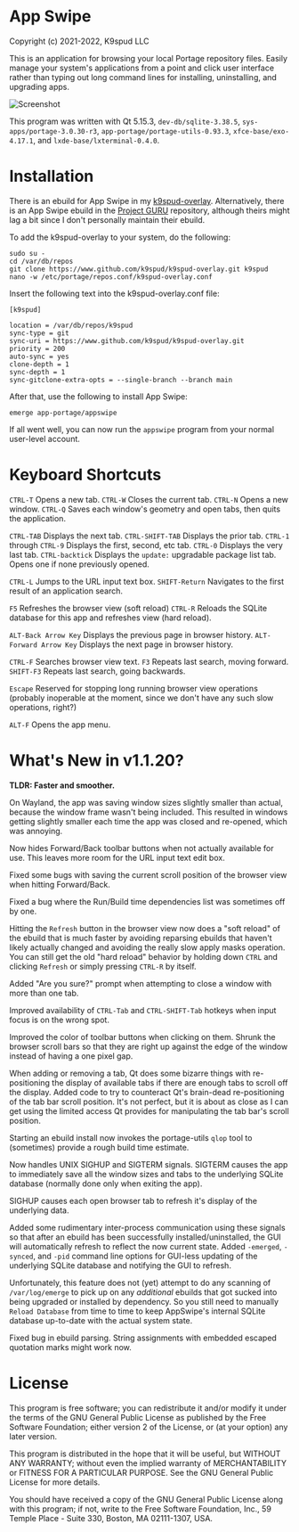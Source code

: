 App Swipe
=========
Copyright (c) 2021-2022, K9spud LLC

This is an application for browsing your local Portage repository files.
Easily manage your system's applications from a point and click user interface
rather than typing out long command lines for installing, uninstalling, and 
upgrading apps.

![Screenshot](https://user-images.githubusercontent.com/39664841/139709601-35b9a8e7-e431-4631-98de-572ddafe5242.png)

This program was written with Qt 5.15.3, ``dev-db/sqlite-3.38.5``, ``sys-apps/portage-3.0.30-r3``, 
``app-portage/portage-utils-0.93.3``, ``xfce-base/exo-4.17.1``, and ``lxde-base/lxterminal-0.4.0``.

Installation
============

There is an ebuild for App Swipe in my [k9spud-overlay](https://github.com/k9spud/k9spud-overlay). 
Alternatively, there is an App Swipe ebuild in the [Project GURU](https://wiki.gentoo.org/wiki/Project:GURU) 
repository, although theirs might lag a bit since I don't personally maintain 
their ebuild.

To add the k9spud-overlay to your system, do the following:

```console
sudo su -
cd /var/db/repos
git clone https://www.github.com/k9spud/k9spud-overlay.git k9spud
nano -w /etc/portage/repos.conf/k9spud-overlay.conf
```

Insert the following text into the k9spud-overlay.conf file:

```console
[k9spud]

location = /var/db/repos/k9spud
sync-type = git
sync-uri = https://www.github.com/k9spud/k9spud-overlay.git
priority = 200
auto-sync = yes
clone-depth = 1
sync-depth = 1
sync-gitclone-extra-opts = --single-branch --branch main
```

After that, use the following to install App Swipe:

```console
emerge app-portage/appswipe
```

If all went well, you can now run the `appswipe` program from your normal user-level account.

Keyboard Shortcuts
==================

`CTRL-T` Opens a new tab.
`CTRL-W` Closes the current tab.
`CTRL-N` Opens a new window.
`CTRL-Q` Saves each window's geometry and open tabs, then quits the application.

`CTRL-TAB` Displays the next tab.
`CTRL-SHIFT-TAB` Displays the prior tab.
`CTRL-1` through `CTRL-9` Displays the first, second, etc tab.
`CTRL-0` Displays the very last tab.
`CTRL-backtick` Displays the `update:` upgradable package list tab. Opens one if none previously opened.

`CTRL-L` Jumps to the URL input text box.
`SHIFT-Return` Navigates to the first result of an application search.

`F5` Refreshes the browser view (soft reload)
`CTRL-R` Reloads the SQLite database for this app and refreshes view (hard reload).

`ALT-Back Arrow Key` Displays the previous page in browser history.
`ALT-Forward Arrow Key` Displays the next page in browser history.

`CTRL-F` Searches browser view text.
`F3` Repeats last search, moving forward.
`SHIFT-F3` Repeats last search, going backwards.

`Escape` Reserved for stopping long running browser view operations (probably inoperable at the moment, since we don't have any such slow operations, right?)

`ALT-F` Opens the app menu.

What's New in v1.1.20?
======================

**TLDR: Faster and smoother.**

On Wayland, the app was saving window sizes slightly smaller than actual, 
because the window frame wasn't being included. This resulted in windows 
getting slightly smaller each time the app was closed and re-opened, which
was annoying.

Now hides Forward/Back toolbar buttons when not actually available for use. 
This leaves more room for the URL input text edit box.

Fixed some bugs with saving the current scroll position of the browser view
when hitting Forward/Back. 

Fixed a bug where the Run/Build time dependencies list was sometimes off by 
one.

Hitting the `Refresh` button in the browser view now does a "soft reload" of 
the ebuild that is much faster by avoiding reparsing ebuilds that haven't
likely actually changed and avoiding the really slow apply masks operation. 
You can still get the old "hard reload" behavior by holding down `CTRL` and 
clicking `Refresh` or simply pressing `CTRL-R` by itself. 

Added "Are you sure?" prompt when attempting to close a window with more 
than one tab.

Improved availability of `CTRL-Tab` and `CTRL-SHIFT-Tab` hotkeys when input 
focus is on the wrong spot.

Improved the color of toolbar buttons when clicking on them. Shrunk the
browser scroll bars so that they are right up against the edge of the window 
instead of having a one pixel gap.

When adding or removing a tab, Qt does some bizarre things with 
re-positioning the display of available tabs if there are enough tabs to 
scroll off the display. Added code to try to counteract Qt's brain-dead 
re-positioning of the tab bar scroll position. It's not perfect, but it is
about as close as I can get using the limited access Qt provides
for manipulating the tab bar's scroll position.

Starting an ebuild install now invokes the portage-utils `qlop` tool to
(sometimes) provide a rough build time estimate.

Now handles UNIX SIGHUP and SIGTERM signals. SIGTERM causes the app to 
immediately save all the window sizes and tabs to the underlying SQLite 
database (normally done only when exiting the app). 

SIGHUP causes each open browser tab to refresh it's display of the 
underlying data. 

Added some rudimentary inter-process communication using these signals so 
that after an ebuild has been successfully installed/uninstalled,
the GUI will automatically refresh to reflect the now current state. Added
`-emerged`, `-synced`, and `-pid` command line options for GUI-less updating
of the underlying SQLite database and notifying the GUI to refresh.

Unfortunately, this feature does not (yet) attempt to do any scanning of 
`/var/log/emerge` to pick up on any *additional* ebuilds that got sucked into 
being upgraded or installed by dependency. So you still need to manually 
`Reload Database` from time to time to keep AppSwipe's internal SQLite 
database up-to-date with the actual system state.

Fixed bug in ebuild parsing. String assignments with embedded escaped quotation
marks might work now.

License
=======

This program is free software; you can redistribute it and/or modify it 
under the terms of the GNU General Public License as published by the 
Free Software Foundation; either version 2 of the License, or (at your 
option) any later version. 

This program is distributed in the hope that it will be useful, but 
WITHOUT ANY WARRANTY; without even the implied warranty of 
MERCHANTABILITY or FITNESS FOR A PARTICULAR PURPOSE. See the GNU 
General Public License for more details. 

You should have received a copy of the GNU General Public License 
along with this program; if not, write to the Free Software Foundation, 
Inc., 59 Temple Place - Suite 330, Boston, MA 02111-1307, USA. 
